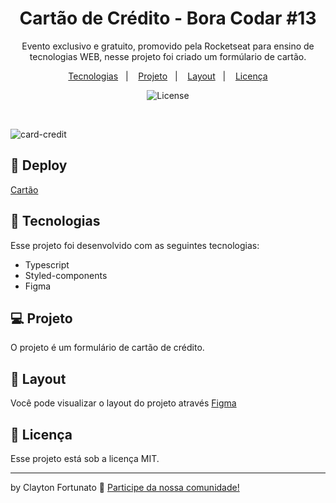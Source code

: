 <h1 align="center"> Cartão de Crédito - Bora Codar #13 </h1>

<p align="center">
Evento exclusivo e gratuito, promovido pela Rocketseat para ensino de tecnologias WEB, nesse projeto foi criado um formúlario de cartão.
</p>

<p align="center">
  <a href="#-tecnologias">Tecnologias</a>&nbsp;&nbsp;&nbsp;|&nbsp;&nbsp;&nbsp;
  <a href="#-projeto">Projeto</a>&nbsp;&nbsp;&nbsp;|&nbsp;&nbsp;&nbsp;
  <a href="#-layout">Layout</a>&nbsp;&nbsp;&nbsp;|&nbsp;&nbsp;&nbsp;
  <a href="#memo-licença">Licença</a>
</p>

<p align="center">
  <img alt="License" src="https://img.shields.io/static/v1?label=license&message=MIT&color=49AA26&labelColor=000000">
</p>

<br>

![card-credit](https://user-images.githubusercontent.com/104373308/233524698-9472b66f-eb8f-47ec-bad4-2533994ea05e.png)



  
## 👾 Deploy
[Cartão](https://cartao-13.vercel.app/)



## 🚀 Tecnologias

Esse projeto foi desenvolvido com as seguintes tecnologias:

- Typescript
- Styled-components
- Figma


## 💻 Projeto

O projeto é um formulário de cartão de crédito.

## 🔖 Layout

Você pode visualizar o layout do projeto através [Figma](https://www.figma.com/community/file/1222904930776225825)
 

## :memo: Licença

Esse projeto está sob a licença MIT.

---

by Clayton Fortunato :wave: [Participe da nossa comunidade!](https://discord.gg/rocketseat)

